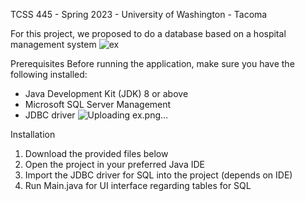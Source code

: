 TCSS 445 - Spring 2023 - University of Washington - Tacoma

For this project, we proposed to do a database based on a hospital management system
![ex](https://github.com/Silvermburg/TCSS-445-Hospital-Management-System/assets/120996777/3ae95d18-3447-4ec9-afe0-281990cd61d8)

Prerequisites
Before running the application, make sure you have the following installed:

- Java Development Kit (JDK) 8 or above
- Microsoft SQL Server Management 
- JDBC driver 
![Uploading ex.png…]()

Installation
1. Download the provided files below
2. Open the project in your preferred Java IDE
3. Import the JDBC driver for SQL into the project (depends on IDE)
4. Run Main.java for UI interface regarding tables for SQL
